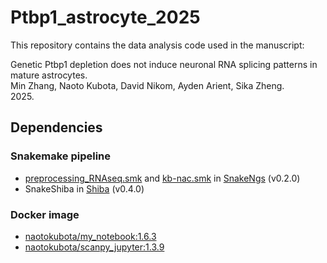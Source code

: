 # Ptbp1_astrocyte_2025

This repository contains the data analysis code used in the manuscript:

Genetic Ptbp1 depletion does not induce neuronal RNA splicing patterns in mature astrocytes. <br>
Min Zhang, Naoto Kubota, David Nikom, Ayden Arient, Sika Zheng.<br>
2025.

## Dependencies

### Snakemake pipeline

- [preprocessing_RNAseq.smk](https://naotokubota.github.io/SnakeNgs/usage/preprocessing_RNAseq/) and [kb-nac.smk](https://naotokubota.github.io/SnakeNgs/usage/kb-nac/) in [SnakeNgs](https://github.com/NaotoKubota/SnakeNgs) (v0.2.0)
- SnakeShiba in [Shiba](https://github.com/Sika-Zheng-Lab/Shiba) (v0.4.0)

### Docker image

- [naotokubota/my_notebook:1.6.3](https://hub.docker.com/repository/docker/naotokubota/my_notebook)
- [naotokubota/scanpy_jupyter:1.3.9](https://hub.docker.com/repository/docker/naotokubota/scanpy_jupyter)
